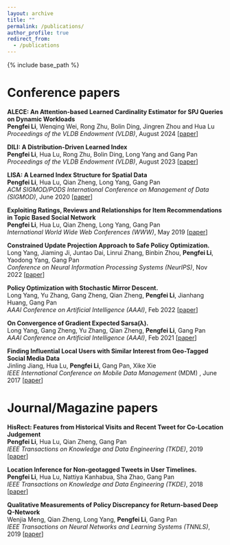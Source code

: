 ```yaml
---
layout: archive
title: ""
permalink: /publications/
author_profile: true
redirect_from:
  - /publications
---
```


{% include base_path %}


Conference papers
======

**ALECE: An Attention-based Learned Cardinality Estimator for SPJ Queries on Dynamic Workloads** <br>
**Pengfei Li**, Wenqing Wei, Rong Zhu, Bolin Ding, Jingren Zhou and Hua Lu <br>
*Proceedings of the VLDB Endowment (VLDB)*, August 2024 \[[paper](doi:10.14778/3626292.3626302)\]

**DILI: A Distribution-Driven Learned Index** <br>
**Pengfei Li**, Hua Lu, Rong Zhu, Bolin Ding, Long Yang and Gang Pan <br>
*Proceedings of the VLDB Endowment (VLDB)*, August 2023 \[[paper](https://www.vldb.org/pvldb/vol16/p2212-li.pdf)\]

**LISA: A Learned Index Structure for Spatial Data** <br>
**Pengfei Li**, Hua Lu, Qian Zheng, Long Yang, Gang Pan <br>
*ACM SIGMOD/PODS International Conference on Management of Data (SIGMOD)*, June 2020 \[[paper](https://1drv.ms/b/s!AqqMkGs8p4aNgiWyofT0WDSXkdD6?e=i3uUyv)\]

**Exploiting Ratings, Reviews and Relationships for Item Recommendations in Topic Based Social Network** <br>
**Pengfei Li**, Hua Lu, Qian Zheng, Long Yang, Gang Pan <br>
*International World Wide Web Conferences (WWW)*, May 2019 \[[paper](https://dl.acm.org/citation.cfm?id=3313473)\]

**Constrained Update Projection Approach to Safe Policy Optimization.** <br>
Long Yang, Jiaming Ji, Juntao Dai, Linrui Zhang, Binbin Zhou, **Pengfei Li**, Yaodong Yang, Gang Pan <br>
*Conference on Neural Information Processing Systems (NeurIPS)*, Nov 2022 \[[paper](https://proceedings.neurips.cc//paper_files/paper/2022/hash/3ba7560b4c3e66d760fbdd472cf4a5a9-Abstract-Conference.html)\]

**Policy Optimization with Stochastic Mirror Descent.** <br>
Long Yang, Yu Zhang, Gang Zheng, Qian Zheng, **Pengfei Li**, Jianhang Huang, Gang Pan <br>
*AAAI Conference on Artificial Intelligence (AAAI)*, Feb 2022 \[[paper](https://ojs.aaai.org/index.php/AAAI/article/view/20863)\]

**On Convergence of Gradient Expected Sarsa(λ).** <br>
Long Yang, Gang Zheng, Yu Zhang, Qian Zheng, **Pengfei Li**, Gang Pan <br>
*AAAI Conference on Artificial Intelligence (AAAI)*, Feb 2021 \[[paper](https://ojs.aaai.org/index.php/AAAI/article/view/17270)\]

**Finding Influential Local Users with Similar Interest from Geo-Tagged Social Media Data** <br>
Jinling Jiang, Hua Lu, **Pengfei Li**, Gang Pan, Xike Xie <br>
*IEEE International Conference on Mobile Data Management* (MDM)
, June 2017 \[[paper](https://ieeexplore.ieee.org/abstract/document/7962439)\]

Journal/Magazine papers
=====
**HisRect: Features from Historical Visits and Recent Tweet for Co-Location Judgement** <br>
**Pengfei Li**, Hua Lu, Qian Zheng, Gang Pan <br>
*IEEE Transactions on Knowledge and Data Engineering (TKDE)*, 2019 \[[paper](https://ieeexplore.ieee.org/document/8798877)\]

**Location Inference for Non-geotagged Tweets in User Timelines.** <br>
**Pengfei Li**, Hua Lu, Nattiya Kanhabua, Sha Zhao, Gang Pan <br>
*IEEE Transactions on Knowledge and Data Engineering (TKDE)*, 2018 \[[paper](https://ieeexplore.ieee.org/abstract/document/8403245)\]

**Qualitative Measurements of Policy Discrepancy for Return-based Deep Q-Network** <br>
Wenjia Meng, Qian Zheng, Long Yang, **Pengfei Li**, Gang Pan <br>
*IEEE Transactions on Neural Networks and Learning Systems (TNNLS)*, 2019 \[[paper](https://ieeexplore.ieee.org/abstract/document/8910593)\]





